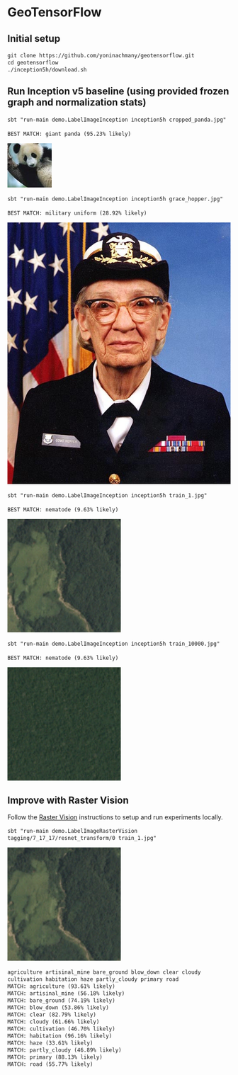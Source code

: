 GeoTensorFlow
=======================

## Initial setup

```console
git clone https://github.com/yoninachmany/geotensorflow.git
cd geotensorflow
./inception5h/download.sh
```

## Run Inception v5 baseline (using provided frozen graph and normalization stats)

```console
sbt "run-main demo.LabelImageInception inception5h cropped_panda.jpg"

BEST MATCH: giant panda (95.23% likely)
```

![cropped panda](cropped_panda.jpg)

```console
sbt "run-main demo.LabelImageInception inception5h grace_hopper.jpg"

BEST MATCH: military uniform (28.92% likely)
```

![grace hopper](grace_hopper.jpg)

```console
sbt "run-main demo.LabelImageInception inception5h train_1.jpg"

BEST MATCH: nematode (9.63% likely)
```

![train 1](train_1.jpg)

```console
sbt "run-main demo.LabelImageInception inception5h train_10000.jpg"

BEST MATCH: nematode (9.63% likely)
```

![train 10000](train_10000.jpg)

## Improve with Raster Vision

Follow the [Raster Vision](https://github.com/azavea/raster-vision) instructions to setup and run experiments locally.

```console
sbt "run-main demo.LabelImageRasterVision tagging/7_17_17/resnet_transform/0 train_1.jpg"
```

![Kaggle image](train_1.jpg)

```
agriculture artisinal_mine bare_ground blow_down clear cloudy cultivation habitation haze partly_cloudy primary road 
MATCH: agriculture (93.61% likely)
MATCH: artisinal_mine (56.18% likely)
MATCH: bare_ground (74.19% likely)
MATCH: blow_down (53.86% likely)
MATCH: clear (82.79% likely)
MATCH: cloudy (61.66% likely)
MATCH: cultivation (46.70% likely)
MATCH: habitation (96.16% likely)
MATCH: haze (33.61% likely)
MATCH: partly_cloudy (46.89% likely)
MATCH: primary (88.13% likely)
MATCH: road (55.77% likely)
```
